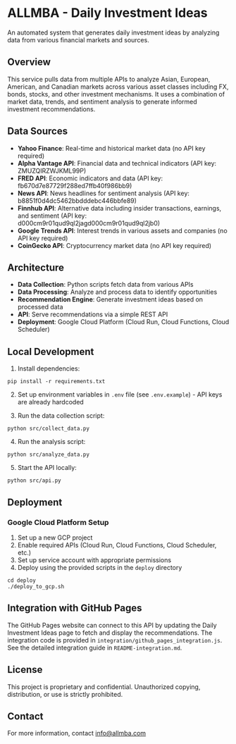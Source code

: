 # ALLMBA - Daily Investment Ideas

An automated system that generates daily investment ideas by analyzing data from various financial markets and sources.

## Overview

This service pulls data from multiple APIs to analyze Asian, European, American, and Canadian markets across various asset classes including FX, bonds, stocks, and other investment mechanisms. It uses a combination of market data, trends, and sentiment analysis to generate informed investment recommendations.

## Data Sources

- **Yahoo Finance**: Real-time and historical market data (no API key required)
- **Alpha Vantage API**: Financial data and technical indicators (API key: ZMUZQIRZWJKML99P)
- **FRED API**: Economic indicators and data (API key: fb670d7e87729f288ed7ffb40f986bb9)
- **News API**: News headlines for sentiment analysis (API key: b8851f0d4dc5462bbdddebc446bbfe89)
- **Finnhub API**: Alternative data including insider transactions, earnings, and sentiment (API key: d000cm9r01qud9ql2jagd000cm9r01qud9ql2jb0)
- **Google Trends API**: Interest trends in various assets and companies (no API key required)
- **CoinGecko API**: Cryptocurrency market data (no API key required)

## Architecture

- **Data Collection**: Python scripts fetch data from various APIs
- **Data Processing**: Analyze and process data to identify opportunities
- **Recommendation Engine**: Generate investment ideas based on processed data
- **API**: Serve recommendations via a simple REST API
- **Deployment**: Google Cloud Platform (Cloud Run, Cloud Functions, Cloud Scheduler)

## Local Development

1. Install dependencies:
```
pip install -r requirements.txt
```

2. Set up environment variables in `.env` file (see `.env.example`) - API keys are already hardcoded

3. Run the data collection script:
```
python src/collect_data.py
```

4. Run the analysis script:
```
python src/analyze_data.py
```

5. Start the API locally:
```
python src/api.py
```

## Deployment

### Google Cloud Platform Setup

1. Set up a new GCP project
2. Enable required APIs (Cloud Run, Cloud Functions, Cloud Scheduler, etc.)
3. Set up service account with appropriate permissions
4. Deploy using the provided scripts in the `deploy` directory

```
cd deploy
./deploy_to_gcp.sh
```

## Integration with GitHub Pages

The GitHub Pages website can connect to this API by updating the Daily Investment Ideas page to fetch and display the recommendations. The integration code is provided in `integration/github_pages_integration.js`. See the detailed integration guide in `README-integration.md`.

## License

This project is proprietary and confidential. Unauthorized copying, distribution, or use is strictly prohibited.

## Contact

For more information, contact info@allmba.com